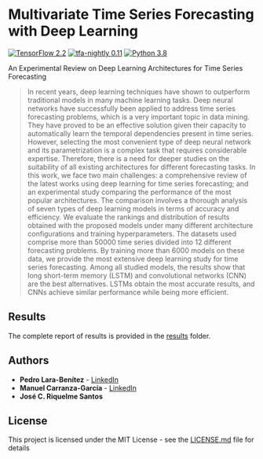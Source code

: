 # Multivariate Time Series Forecasting with Deep Learning
[![TensorFlow 2.2](https://img.shields.io/badge/TensorFlow-2.2-FF6F00?logo=tensorflow)](https://github.com/tensorflow/tensorflow/releases/tag/v2.2.0)
[![tfa-nightly 0.11](https://img.shields.io/badge/TensorFlow%20Addons-0.11.0.dev20200601015706-FF6F00?logo=tensorflow)](https://github.com/tensorflow/addons/releases)
[![Python 3.8](https://img.shields.io/badge/Python-3.8-blue)](https://www.python.org/downloads/release/python-380/)

An Experimental Review on Deep Learning Architectures for Time Series Forecasting

> In recent years, deep learning techniques have shown to outperform traditional models in many machine learning tasks. Deep neural networks have successfully been applied to address time series forecasting problems, which is a very important topic in data mining. They have proved to be an effective solution given their capacity to automatically learn the temporal dependencies present in time series. However, selecting the most convenient type of deep neural network and its parametrization is a complex task that requires considerable expertise. Therefore, there is a need for deeper studies on the suitability of all existing architectures for different forecasting tasks. In this work, we face two main challenges: a comprehensive review of the latest works using deep learning for time series forecasting; and an experimental study comparing the performance of the most popular architectures. The comparison involves a thorough analysis of seven types of deep learning models in terms of accuracy and efficiency. We evaluate the rankings and distribution of results obtained with the proposed models under many different architecture configurations and training hyperparameters. The datasets used comprise more than 50000 time series divided into 12 different forecasting problems. By training more than 6000 models on these data, we provide the most extensive deep learning study for time series forecasting. Among all studied models, the results show that long short-term memory (LSTM) and convolutional networks (CNN) are the best alternatives. LSTMs obtain the most accurate results, and CNNs achieve similar performance while being more efficient.

## Results
The complete report of results is provided in the [results](results) folder.

## Authors <a name="authors"></a>

* **Pedro Lara-Benítez** - [LinkedIn](www.linkedin.com/in/pedrolarben)
* **Manuel Carranza-García** - [LinkedIn](https://www.linkedin.com/in/manuelcarranzagarcia96/)
* **José C. Riquelme Santos**

## License<a name="license"></a>

This project is licensed under the MIT License - see the [LICENSE.md](LICENSE.md) file for details
